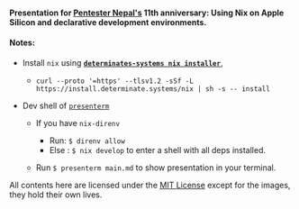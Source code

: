 #### Presentation for [Pentester Nepal's][ptn] 11th anniversary: Using Nix on Apple Silicon and declarative development environments.

#### Notes: 
- Install `nix` using [__`determinates-systems nix installer`__][determinate],

  - `curl --proto '=https' --tlsv1.2 -sSf -L https://install.determinate.systems/nix | sh -s -- install`

- Dev shell of [`presenterm`][presenterm] 

  - If you have `nix-direnv`
    - Run: `$ direnv allow`
    - Else :  `$ nix develop` to enter a shell with all deps installed.
  
  - Run `$ presenterm main.md` to show presentation in your terminal.

All contents here are licensed under the [MIT License][Mit] except for the images, they hold their own lives.

[determinate]: https://determinate.systems
[ptn]: https://pentesternepal.com
[presenterm]: https://github.com/mfontanini/presenterm
[Mit]: ./License

